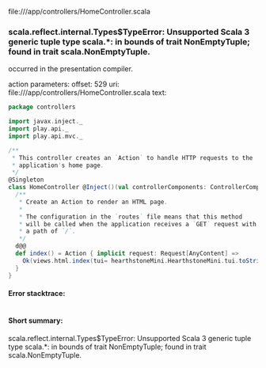 file://<WORKSPACE>/app/controllers/HomeController.scala
### scala.reflect.internal.Types$TypeError: Unsupported Scala 3 generic tuple type scala.*: in bounds of trait NonEmptyTuple; found in trait scala.NonEmptyTuple.

occurred in the presentation compiler.

action parameters:
offset: 529
uri: file://<WORKSPACE>/app/controllers/HomeController.scala
text:
```scala
package controllers

import javax.inject._
import play.api._
import play.api.mvc._

/**
 * This controller creates an `Action` to handle HTTP requests to the
 * application's home page.
 */
@Singleton
class HomeController @Inject()(val controllerComponents: ControllerComponents) extends BaseController {
  /**
   * Create an Action to render an HTML page.
   *
   * The configuration in the `routes` file means that this method
   * will be called when the application receives a `GET` request with
   * a path of `/`.
   */
  d@@
  def index() = Action { implicit request: Request[AnyContent] =>
    Ok(views.html.index(tui= hearthstoneMini.HearthstoneMini.tui.toString()))
  }
}

```



#### Error stacktrace:

```

```
#### Short summary: 

scala.reflect.internal.Types$TypeError: Unsupported Scala 3 generic tuple type scala.*: in bounds of trait NonEmptyTuple; found in trait scala.NonEmptyTuple.